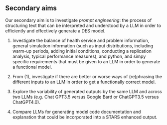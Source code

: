 ## Secondary aims

Our secondary aim is to investigate *prompt engineering*: the process of structuring text that can be interpreted and understood by a LLM in order to efficiently and effectively generate a DES model.

1. Investigate the balance of health service and problem information, general simulation information (such as input distributions, including warm-up periods, adding initial conditions, conducting a replication analysis, typical performance measures), and python, and simpy specific requirements that must be given to an LLM in order to generate a functional model.
2. From (1), investigate if there are better or worse ways of (re)phrasing the different inputs to an LLM in order to get a functionally correct model.
3.  Explore the variability of generated outputs by the same LLM and across two LLMs (e.g. Chat GPT3.5 versus Google Bard or ChatGPT3.5 versus ChatGPT4.0).


5. Compare LLMs for generating model code documentation and explanation that could be incorporated into a STARS enhanced output.